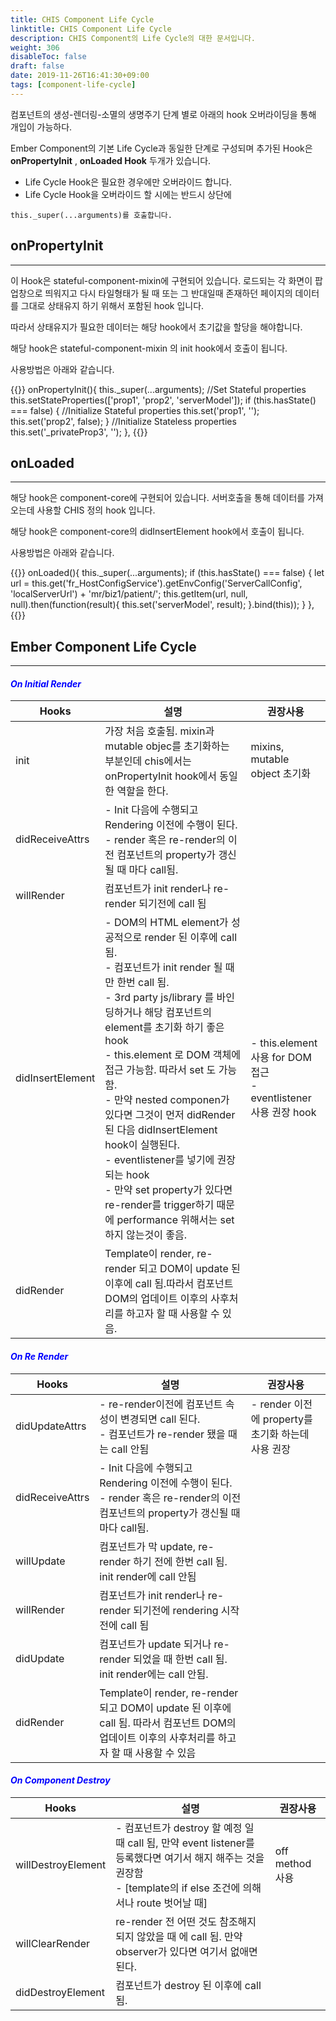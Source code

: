 ```yaml
---
title: CHIS Component Life Cycle
linktitle: CHIS Component Life Cycle
description: CHIS Component의 Life Cycle의 대한 문서입니다.
weight: 306
disableToc: false
draft: false
date: 2019-11-26T16:41:30+09:00
tags: [component-life-cycle]
---
```

컴포넌트의 생성-렌더링-소멸의 생명주기 단계 별로 아래의 hook 오버라이딩을 통해 개입이 가능하다.  

Ember Component의 기본 Life Cycle과 동일한 단계로 구성되며 추가된 Hook은 **onPropertyInit** , **onLoaded Hook** 두개가 있습니다.

- Life Cycle Hook은 필요한 경우에만 오버라이드 합니다.
- Life Cycle Hook을 오버라이드 할 시에는 반드시 상단에 

```
this._super(...arguments)를 호출합니다.
```

## onPropertyInit
---
이 Hook은 stateful-component-mixin에 구현되어 있습니다. 로드되는 각 화면이 팝업창으로 띄워지고 다시 타일형태가 될 때 또는 그 반대일때 존재하던 페이지의 데이터를 그대로 상태유지 하기 위해서 포함된 hook 입니다.  

따라서 상태유지가 필요한 데이터는 해당 hook에서 초기값을 할당을 해야합니다.

해당 hook은 stateful-component-mixin 의 init hook에서 호출이 됩니다.

사용방법은 아래와 같습니다.

{{<highlight javascript>}}
  onPropertyInit(){
    this._super(...arguments);
    //Set Stateful properties
    this.setStateProperties(['prop1', 'prop2', 'serverModel']);
    if (this.hasState() === false) {
      //Initialize Stateful properties
      this.set('prop1', '');
      this.set('prop2', false);
    }
    //Initialize Stateless properties
    this.set('_privateProp3', '');
  },
{{</highlight>}}

## onLoaded
---
해당 hook은 component-core에 구현되어 있습니다.
서버호출을 통해 데이터를 가져오는데 사용할 CHIS 정의 hook 입니다.  

해당 hook은 component-core의 didInsertElement hook에서 호출이 됩니다.

사용방법은 아래와 같습니다.

{{<highlight javascript>}}
  onLoaded(){
    this._super(...arguments);
    if (this.hasState() === false) {
      let url = this.get('fr_HostConfigService').getEnvConfig('ServerCallConfig', 'localServerUrl') + 'mr/biz1/patient/';
      this.getItem(url, null, null).then(function(result){
        this.set('serverModel', result);
      }.bind(this));
    }
  },
{{</highlight>}}

## Ember Component Life Cycle
---

#### <span style="color:blue">_On Initial Render_</span>

|Hooks| 설명 | 권장사용 |
|---|---|---|
|init|가장 처음 호출됨. mixin과 mutable objec를 초기화하는 부분인데 chis에서는 onPropertyInit hook에서 동일한 역할을 한다.|mixins, mutable object 초기화|
|didReceiveAttrs|- Init 다음에 수행되고 Rendering 이전에 수행이 된다.<br>- render 혹은 re-render의 이전 컴포넌트의 property가 갱신될 때 마다 call됨.||
|willRender|컴포넌트가 init render나 re-render 되기전에 call 됨||
|didInsertElement|- DOM의 HTML element가 성공적으로 render 된 이후에 call 됨.<br>- 컴포넌트가 init render 될 때만 한번 call 됨.<br>- 3rd party js/library 를 바인딩하거나 해당 컴포넌트의 element를 초기화 하기 좋은 hook<br>- this.element 로 DOM 객체에 접근 가능함. 따라서 set 도 가능함.<br>- 만약 nested componen가 있다면 그것이 먼저 didRender 된 다음 didInsertElement hook이 실행된다.<br>- eventlistener를 넣기에 권장되는 hook<br>- 만약 set property가 있다면 re-render를 trigger하기 때문에 performance 위해서는 set 하지 않는것이 좋음.|- this.element 사용 for DOM 접근<br>- eventlistener 사용 권장 hook|
|didRender|Template이 render, re-render 되고 DOM이 update 된 이후에 call 됨.따라서 컴포넌트 DOM의 업데이트 이후의 사후처리를 하고자 할 때 사용할 수 있음.||

#### <span style="color:blue">_On Re Render_</span>

|Hooks| 설명 | 권장사용 |
|---|---|---|
|didUpdateAttrs|- re-render이전에 컴포넌트 속성이 변경되면 call 된다.<br>- 컴포넌트가 re-render 됐을 때는 call 안됨|- render 이전에 property를 초기화 하는데 사용 권장|
|didReceiveAttrs|- Init 다음에 수행되고 Rendering 이전에 수행이 된다.<br>- render 혹은 re-render의 이전 컴포넌트의 property가 갱신될 때 마다 call됨.||
|willUpdate|컴포넌트가 막 update, re-render 하기 전에 한번 call 됨. init render에 call 안됨||
|willRender|컴포넌트가 init render나 re-render 되기전에 rendering 시작전에 call 됨||
|didUpdate|컴포넌트가 update 되거나 re-render 되었을 때 한번 call 됨. init render에는 call 안됨.||
|didRender|Template이 render, re-render 되고 DOM이 update 된 이후에 call 됨. 따라서 컴포넌트 DOM의 업데이트 이후의 사후처리를 하고자 할 때 사용할 수 있음||

#### <span style="color:blue">_On Component Destroy_</span>

|Hooks| 설명 | 권장사용 |
|---|---|---|
|willDestroyElement|- 컴포넌트가 destroy 할 예정 일 때 call 됨, 만약 event listener를 등록했다면 여기서 해지 해주는 것을 권장함<br>- [template의 if else 조건에 의해서나 route 벗어날 때]|off method 사용|
|willClearRender|re-render 전 어떤 것도 참조해지 되지 않았을 때 에 call 됨. 만약 observer가 있다면 여기서 없애면 된다.  ||
|didDestroyElement|컴포넌트가 destroy 된 이후에 call 됨.||